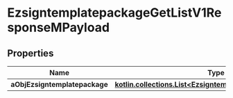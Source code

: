
# EzsigntemplatepackageGetListV1ResponseMPayload

## Properties
| Name | Type | Description | Notes |
| ------------ | ------------- | ------------- | ------------- |
| **aObjEzsigntemplatepackage** | [**kotlin.collections.List&lt;EzsigntemplatepackageListElement&gt;**](EzsigntemplatepackageListElement.md) |  |  |



